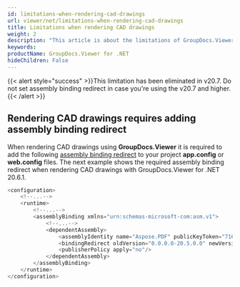 ```yaml
---
id: limitations-when-rendering-cad-drawings
url: viewer/net/limitations-when-rendering-cad-drawings
title: Limitations when rendering CAD drawings
weight: 2
description: "This article is about the limitations of GroupDocs.Viewer of rendering CAD Drawings."
keywords: 
productName: GroupDocs.Viewer for .NET
hideChildren: False
---
```

{{< alert style="success" >}}This limitation has been eliminated in v20.7. Do not set assembly binding redirect in case you're using the v20.7 and higher.{{< /alert >}}

## Rendering CAD drawings requires adding assembly binding redirect

When rendering CAD drawings using **GroupDocs.Viewer** it is required to add the following [assembly binding redirect](https://docs.microsoft.com/en-us/dotnet/framework/configure-apps/redirect-assembly-versions) to your project **app.config** or **web.config** files. The next example shows the required assembly binding redirect when rendering CAD drawings with GroupDocs.Viewer for .NET 20.6.1.

```csharp
<configuration>
    <!--...-->
    <runtime>
        <!--...-->
        <assemblyBinding xmlns="urn:schemas-microsoft-com:asm.v1">
            <!--...-->
            <dependentAssembly>
                <assemblyIdentity name="Aspose.PDF" publicKeyToken="716fcc553a201e56" culture="neutral"/>
                <bindingRedirect oldVersion="0.0.0.0-20.5.0.0" newVersion="20.5.0.0"/>
                <publisherPolicy apply="no"/>
            </dependentAssembly>
        </assemblyBinding>
    </runtime>
</configuration>
```


